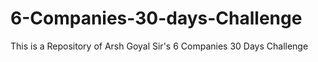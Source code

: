 # 6-Companies-30-days-Challenge
This is a Repository of Arsh Goyal Sir's 6 Companies 30 Days Challenge
